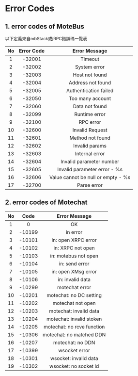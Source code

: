 # Error Codes  

## 1. error codes of MoteBus  
以下定義來自mbStack或jRPC錯誤碼一覽表  

|   No  |   Error Code   |        Error Message       |
| :---: | :------------: | :------------------------: |
|   1   |     -32001     |          Timeout           |
|   2   |     -32002     |        System error        |
|   3   |     -32003     |       Host not found       |
|   4   |     -32004     |     Address not found      |
|   5   |     -32005     |   Authentication failed    |
|   6   |     -32050     |      Too many account      |
|   7   |     -32060     |       Data not found       |
|   8   |     -32099     |        Runtime error       |
|   9   |     -32100     |          RPC error         |
|   10  |     -32600     |       Invalid Request      |
|   11  |     -32601     |      Method not found      |
|   12  |     -32602     |       Invalid params       |
|   13  |     -32603     |       Internal error       |
|   14  |     -32604     |  Invalid parameter number  |
|   15  |     -32605     |Invalid parameter error - %s|
|   16  |     -32606     |Value cannot be null or empty - %s|
|   17  |     -32700     |         Parse error        |


## 2. error codes of Motechat  
|   No  |  Code  |       Error Message        | 
| :---: | :----: | :------------------------: |
|   1   |    0   |             OK             | 
|   2   | -10199 |          in error          | 
|   3   | -10101 |    in: open XRPC error     | 
|   4   | -10102 |      in: XRPC not open     | 
|   5   | -10103 |    in: motebus not open    | 
|   6   | -10104 |        in: send error      | 
|   7   | -10105 |     in: open XMsg error    | 
|   8   | -10106 |      in: invalid data      | 
|   9   | -10299 |       motechat error       | 
|   10  | -10201 |   motechat: no DC setting  | 
|   11  | -10202 |      motechat not open     | 
|   12  | -10203 |   motechat: invalid data   | 
|   13  | -10204 |  motechat: invalid stoken  | 
|   14  | -10205 | motechat: no rcve function | 
|   15  | -10306 |  motechat: no matched DDN  | 
|   16  | -10207 |      motechat: no DDN      | 
|   17  | -10399 |        wsocket error       | 
|   18  | -10301 |    wsocket: invalid data   | 
|   19  | -10302 |    wsocket: no socket id   | 